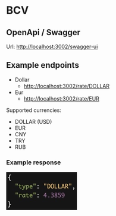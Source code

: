 # BCV

## OpenApi / Swagger
Url: [http://localhost:3002/swagger-ui](http://localhost:3002/swagger-ui)

## Example endpoints

- Dollar
  - [http://localhost:3002/rate/DOLLAR](http://localhost:3002/rate/DOLLAR)
- Eur
  - [http://localhost:3002/rate/EUR](http://localhost:3002/rate/EUR)

Supported currencies:
  - DOLLAR  (USD)
  - EUR
  - CNY
  - TRY
  - RUB

### Example response

<img src="doc/example-response.jpg"/>

